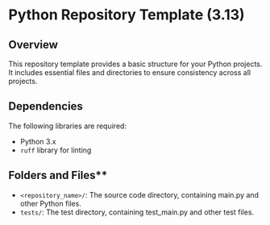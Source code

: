 # Python Repository Template (3.13)

## Overview

This repository template provides a basic structure for your Python
projects. It includes essential files and directories to ensure
consistency across all projects.

## Dependencies

The following libraries are required:

* Python 3.x
* `ruff` library for linting

## Folders and Files**

* `<repository_name>/`: The source code directory, containing main.py and other Python
files.
* `tests/`: The test directory, containing test_main.py and other test
files.
